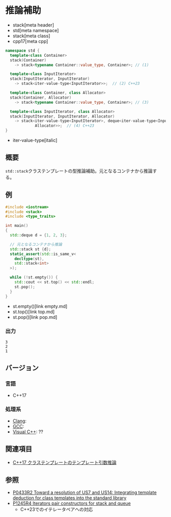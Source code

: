 # 推論補助
* stack[meta header]
* std[meta namespace]
* stack[meta class]
* cpp17[meta cpp]

```cpp
namespace std {
  template<class Container>
  stack(Container)
    -> stack<typename Container::value_type, Container>; // (1)

  template<class InputIterator>
  stack(InputIterator, InputIterator)
    -> stack<iter-value-type<InputIterator>>;  // (2) C++23

  template<class Container, class Allocator>
  stack(Container, Allocator)
    -> stack<typename Container::value_type, Container>; // (3)

  template<class InputIterator, class Allocator>
  stack(InputIterator, InputIterator, Allocator)
    -> stack<iter-value-type<InputIterator>, deque<iter-value-type<InputIterator>,
             Allocator>>;  // (4) C++23
}
```
* iter-value-type[italic]

## 概要
`std::stack`クラステンプレートの型推論補助。元となるコンテナから推論する。


## 例
```cpp example
#include <iostream>
#include <stack>
#include <type_traits>

int main()
{
  std::deque d = {1, 2, 3};

  // 元となるコンテナから推論
  std::stack st {d};
  static_assert(std::is_same_v<
    decltype(st),
    std::stack<int>
  >);

  while (!st.empty()) {
    std::cout << st.top() << std::endl;
    st.pop();
  }
}
```
* st.empty()[link empty.md]
* st.top()[link top.md]
* st.pop()[link pop.md]

### 出力
```
3
2
1
```


## バージョン
### 言語
- C++17

### 処理系
- [Clang](/implementation.md#clang):
- [GCC](/implementation.md#gcc):
- [Visual C++](/implementation.md#visual_cpp): ??


## 関連項目
- [C++17 クラステンプレートのテンプレート引数推論](/lang/cpp17/type_deduction_for_class_templates.md)


## 参照
- [P0433R2 Toward a resolution of US7 and US14: Integrating template deduction for class templates into the standard library](http://www.open-std.org/jtc1/sc22/wg21/docs/papers/2017/p0433r2.html)
- [P1245R4 Iterators pair constructors for stack and queue](http://www.open-std.org/jtc1/sc22/wg21/docs/papers/2021/p1425r4.pdf)
    - C++23でのイテレータペアへの対応
